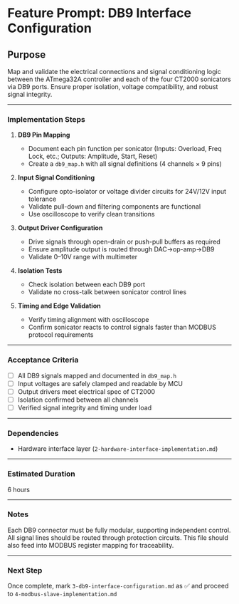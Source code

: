 # Feature Prompt: DB9 Interface Configuration

## Purpose

Map and validate the electrical connections and signal conditioning logic between the ATmega32A controller and each of the four CT2000 sonicators via DB9 ports. Ensure proper isolation, voltage compatibility, and robust signal integrity.

---

### Implementation Steps

1. **DB9 Pin Mapping**
   - Document each pin function per sonicator (Inputs: Overload, Freq Lock, etc.; Outputs: Amplitude, Start, Reset)
   - Create a `db9_map.h` with all signal definitions (4 channels × 9 pins)

2. **Input Signal Conditioning**
   - Configure opto-isolator or voltage divider circuits for 24V/12V input tolerance
   - Validate pull-down and filtering components are functional
   - Use oscilloscope to verify clean transitions

3. **Output Driver Configuration**
   - Drive signals through open-drain or push-pull buffers as required
   - Ensure amplitude output is routed through DAC→op-amp→DB9
   - Validate 0–10V range with multimeter

4. **Isolation Tests**
   - Check isolation between each DB9 port
   - Validate no cross-talk between sonicator control lines

5. **Timing and Edge Validation**
   - Verify timing alignment with oscilloscope
   - Confirm sonicator reacts to control signals faster than MODBUS protocol requirements

---

### Acceptance Criteria

- [ ] All DB9 signals mapped and documented in `db9_map.h`
- [ ] Input voltages are safely clamped and readable by MCU
- [ ] Output drivers meet electrical spec of CT2000
- [ ] Isolation confirmed between all channels
- [ ] Verified signal integrity and timing under load

---

### Dependencies

- Hardware interface layer (`2-hardware-interface-implementation.md`)

---

### Estimated Duration

6 hours

---

### Notes

Each DB9 connector must be fully modular, supporting independent control. All signal lines should be routed through protection circuits. This file should also feed into MODBUS register mapping for traceability.

---

### Next Step

Once complete, mark `3-db9-interface-configuration.md` as ✅ and proceed to `4-modbus-slave-implementation.md`
